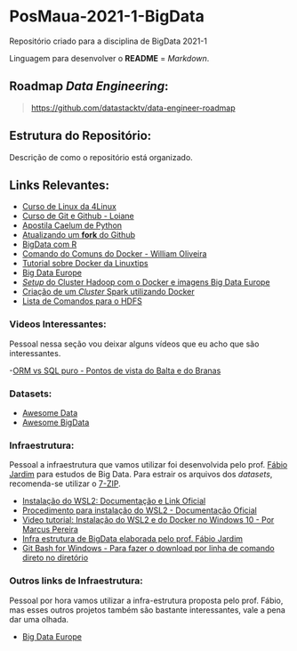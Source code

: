 # PosMaua-2021-1-BigData
Repositório criado para a disciplina de BigData 2021-1

Linguagem para desenvolver o **README** = *Markdown*.

## Roadmap ***Data Engineering***:
> https://github.com/datastacktv/data-engineer-roadmap

## Estrutura do Repositório:

Descrição de como o repositório está organizado.

## Links Relevantes:

- [Curso de Linux da 4Linux](https://4linux.com.br/cursos/treinamento/linux-beginners-in-cloud/)
- [Curso de Git e Github - Loiane](https://www.youtube.com/watch?v=UMhskLXJuq4)
- [Apostila Caelum de Python](https://www.caelum.com.br/apostila/apostila-python-orientacao-a-objetos.pdf)
- [Atualizando um **fork** do Github](https://www.lambda3.com.br/2016/02/mantendo-um-fork-atualizado-no-github/)
- [BigData com R](https://github.com/rstudio/bigdataclass)
- [Comando do Comuns do Docker - William Oliveira](https://woliveiras.com.br/posts/comandos-mais-utilizados-no-docker/)
- [Tutorial sobre Docker da Linuxtips](https://www.youtube.com/watch?v=0xxHiOSJVe8&list=PLf-O3X2-mxDkiUH0r_BadgtELJ_qyrFJ_)
- [Big Data Europe](https://www.big-data-europe.eu/)
- [*Setup* do Cluster Hadoop com o Docker e imagens Big Data Europe](https://clubhouse.io/developer-how-to/how-to-set-up-a-hadoop-cluster-in-docker/)
- [Criação de um *Cluster* Spark utilizando Docker](https://medium.com/agile-lab-engineering/how-to-create-an-apache-spark-3-0-development-cluster-on-a-single-machine-using-docker-964478c3735b)
- [Lista de Comandos para o HDFS](https://images.linoxide.com/hadoop-hdfs-commands-cheatsheet.pdf)

### Videos Interessantes:

Pessoal nessa seção vou deixar alguns vídeos que eu acho que são interessantes.

-[ORM vs SQL puro - Pontos de vista do Balta e do Branas](https://www.youtube.com/watch?v=ifwfr1qMH3g)

### Datasets:

- [Awesome Data](https://github.com/awesomedata/awesome-public-datasets)
- [Awesome BigData](https://github.com/0xnr/awesome-bigdata)

### Infraestrutura:

Pessoal a infraestrutura que vamos utilizar foi desenvolvida pelo prof. [Fábio Jardim](https://github.com/fabiogjardim/bigdata_docker) para estudos de Big Data. Para estrair os arquivos dos *datasets*, recomenda-se utilizar o [7-ZIP]().

- [Instalação do WSL2: Documentação e Link Oficial](https://docs.microsoft.com/pt-br/windows/wsl/about)
- [Procedimento para instalação do WSL2 -  Documentação Oficial](https://docs.microsoft.com/pt-br/windows/wsl/install-win10)
- [Video tutorial: Instalação do WSL2 e do Docker no Windows 10 - Por Marcus Pereira](https://www.youtube.com/watch?v=oQ08ZaOAiGU)
- [Infra estrutura de BigData elaborada pelo prof. Fábio Jardim](https://github.com/fabiogjardim/bigdata_docker)
- [Git Bash for Windows - Para fazer o download por linha de comando direto no diretório](https://gitforwindows.org/)

### Outros links de Infraestrutura:

Pessoal por hora vamos utilizar a infra-estrutura proposta pelo prof. Fábio, mas esses outros projetos também são bastante interessantes, vale a pena dar uma olhada.
- [Big Data Europe](https://github.com/big-data-europe)
